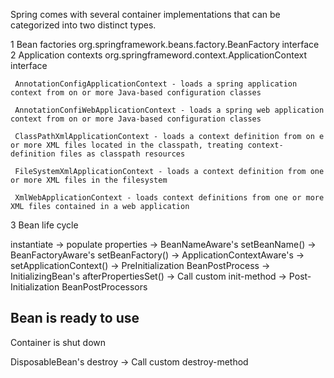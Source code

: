
Spring comes with several container implementations that can be categorized into two distinct types.

 1 Bean factories
   org.springframework.beans.factory.BeanFactory interface
 2 Application contexts 
   org.springframeword.context.ApplicationContext interface
    
     AnnotationConfigApplicationContext - loads a spring application context from on or more Java-based configuration classes
     
     AnnotationConfiWebApplicationContext - loads a spring web application context from on or more Java-based configuration classes
     
     ClassPathXmlApplicationContext - loads a context definition from on e or more XML files located in the classpath, treating context-definition files as classpath resources
     
     FileSystemXmlApplicationContext - loads a context definition from one or more XML files in the filesystem
     
     XmlWebApplicationContext - loads context definitions from one or more XML files contained in a web application
     
 3 Bean life cycle
 
 instantiate -> populate properties -> BeanNameAware's setBeanName() -> BeanFactoryAware's setBeanFactory() -> ApplicationContextAware's -> setApplicationContext() 
 -> PreInitialization BeanPostProcess -> InitializingBean's afterPropertiesSet() -> Call custom init-method -> Post-Initialization BeanPostProcessors 
 
 Bean is ready to use
 --------------------
 Container is shut down
 
 DisposableBean's destroy -> Call custom destroy-method
     
     
     
     
